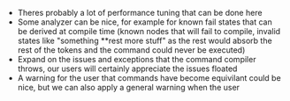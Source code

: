 - Theres probably a lot of performance tuning that can be done here
- Some analyzer can be nice, for example for known fail states that can be derived at compile time (known nodes that
  will fail to compile, invalid states like "something **rest more stuff" as the rest would absorb the rest of the
  tokens and the command could never be executed)
- Expand on the issues and exceptions that the command compiler throws, our users will certainly appreciate the issues
  floated
- A warning for the user that commands have become equivilant could be nice, but we can also apply a general warning
  when the user 